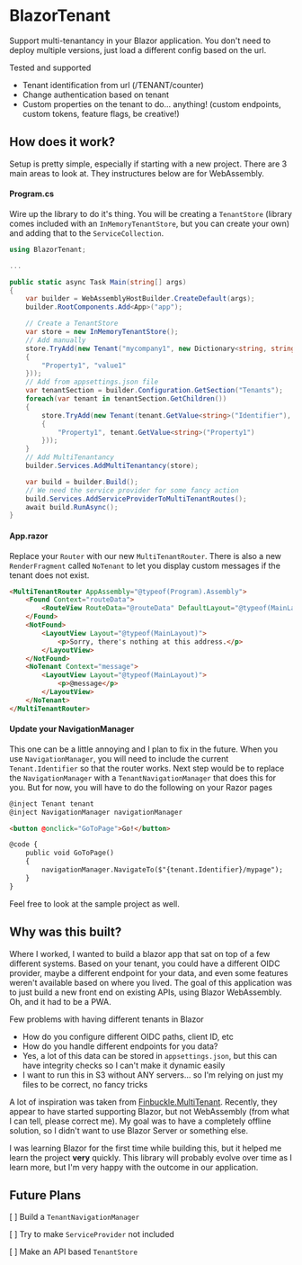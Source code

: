 # BlazorTenant

Support multi-tenantancy in your Blazor application.  You don't need to deploy multiple versions, just load a different config based on the url.

Tested and supported
 - Tenant identification from url (/TENANT/counter)
 - Change authentication based on tenant
 - Custom properties on the tenant to do... anything! (custom endpoints, custom tokens, feature flags, be creative!)

## How does it work?

Setup is pretty simple, especially if starting with a new project.  There are 3 main areas to look at.  They instructures below are for WebAssembly.

#### Program.cs
Wire up the library to do it's thing.  You will be creating a `TenantStore` (library comes included with an `InMemoryTenantStore`, but you can create your own) and adding that to the `ServiceCollection`.

```c#
using BlazorTenant;

...

public static async Task Main(string[] args)
{
    var builder = WebAssemblyHostBuilder.CreateDefault(args);
    builder.RootComponents.Add<App>("app");

    // Create a TenantStore
    var store = new InMemoryTenantStore();
    // Add manually
    store.TryAdd(new Tenant("mycompany1", new Dictionary<string, string>()
    {
        "Property1", "value1"
    }));
    // Add from appsettings.json file
    var tenantSection = builder.Configuration.GetSection("Tenants");
    foreach(var tenant in tenantSection.GetChildren())
    {
        store.TryAdd(new Tenant(tenant.GetValue<string>("Identifier"), new Dictionary<string, string>()
        {
            "Property1", tenant.GetValue<string>("Property1")
        }));
    }
    // Add MultiTenantancy
    builder.Services.AddMultiTenantancy(store);

    var build = builder.Build();
    // We need the service provider for some fancy action
    build.Services.AddServiceProviderToMultiTenantRoutes();
    await build.RunAsync();
}
```

#### App.razor
Replace your `Router` with our new `MultiTenantRouter`.  There is also a new `RenderFragment` called `NoTenant` to let you display custom messages if the tenant does not exist.

```html
<MultiTenantRouter AppAssembly="@typeof(Program).Assembly">
    <Found Context="routeData">
        <RouteView RouteData="@routeData" DefaultLayout="@typeof(MainLayout)" />
    </Found>
    <NotFound>
        <LayoutView Layout="@typeof(MainLayout)">
            <p>Sorry, there's nothing at this address.</p>
        </LayoutView>
    </NotFound>
    <NoTenant Context="message">
        <LayoutView Layout="@typeof(MainLayout)">
            <p>@message</p>
        </LayoutView>
    </NoTenant>
</MultiTenantRouter>
```

#### Update your NavigationManager
This one can be a little annoying and I plan to fix in the future.  When you use `NavigationManager`, you will need to include the current `Tenant.Identifier` so that the router works.  Next step would be to replace the `NavigationManager` with a `TenantNavigationManager` that does this for you.  But for now, you will have to do the following on your Razor pages

```html
@inject Tenant tenant
@inject NavigationManager navigationManager

<button @onclick="GoToPage">Go!</button>

@code {
    public void GoToPage()
    {
        navigationManager.NavigateTo($"{tenant.Identifier}/mypage");
    }
}
```

Feel free to look at the sample project as well.

## Why was this built?
Where I worked, I wanted to build a blazor app that sat on top of a few different systems.  Based on your tenant, you could have a different OIDC provider, maybe a different endpoint for your data, and even some features weren't available based on where you lived.  The goal of this application was to just build a new front end on existing APIs, using Blazor WebAssembly.  Oh, and it had to be a PWA.

Few problems with having different tenants in Blazor
 - How do you configure different OIDC paths, client ID, etc
 - How do you handle different endpoints for you data?
 - Yes, a lot of this data can be stored in `appsettings.json`, but this can have integrity checks so I can't make it dynamic easily
 - I want to run this in S3 without ANY servers... so I'm relying on just my files to be correct, no fancy tricks

A lot of inspiration was taken from [Finbuckle.MultiTenant](https://www.finbuckle.com/MultiTenant).  Recently, they appear to have started supporting Blazor, but not WebAssembly (from what I can tell, please correct me).  My goal was to have a completely offline solution, so I didn't want to use Blazor Server or something else.

I was learning Blazor for the first time while building this, but it helped me learn the project **very** quickly.  This library will probably evolve over time as I learn more, but I'm very happy with the outcome in our application.

## Future Plans
 [ ] Build a `TenantNavigationManager`

 [ ] Try to make `ServiceProvider` not included
 
 [ ] Make an API based `TenantStore`